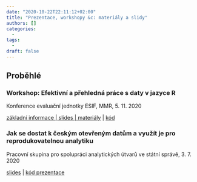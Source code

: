 ```yaml
---
date: "2020-10-22T22:11:12+02:00"
title: "Prezentace, workshopy &c: materiály a slidy"
authors: []
categories:
  -
tags:
  -
draft: false
---
```


## Proběhlé

### Workshop: Efektivní a přehledná práce s daty v jazyce R

Konference evaluační jednotky ESIF, MMR, 5. 11. 2020

[základní informace | slides | materiály](https://petrbouchal.xyz/eval2020) | [kód](https://github.com/petrbouchal/eval2020)

### Jak se dostat k českým otevřeným datům a využít je pro reprodukovatelnou analytiku

Pracovní skupina pro spolupráci analytických útvarů ve státní správě, 3. 7. 2020

[slides](https://petrbouchal.xyz/slides/pssau2020-07/index.html#1) | [kód prezentace](https://github.com/petrbouchal/petrbouchal.github.io/blob/src/static/slides/pssau2020-07/index.Rmd)
